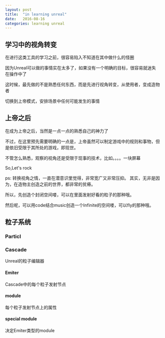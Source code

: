```yaml
---
layout: post
title:  "in learning unreal"
date:   2016-08-16
categories: learning unreal
---
```


## 学习中的视角转变

在进行这类工具的学习之前，很容易陷入不知道在其中做什么的怪圈

因为Unreal可以做的事情实在太多了，如果没有一个明确的目标，很容易就迷失在操作中了

这时候，最先做的不是熟悉任何东西，而是先进行视角转变，从使用者，变成造物者

切换到上帝模式，安排场景中任何可能发生的事情

## 上帝之后

在成为上帝之后，当然是一点一点的熟悉自己的神力了

不过，在这里预先需要明确的一点是，上帝虽然可以制定游戏中的规则和事物，但是依旧受限于其所处的游戏，即现世。

不管怎么熟悉，观察的视角还是受限于现事的技术，比如。。。。一块屏幕

So,Let's rock


ps: 转换视角之情，一直在潜意识里觉得，非常宽广又非常压抑。
其实，无非是因为，在造物主创造之前的世界，都非常的贫瘠。


所以，先创造个封闭空间喽，可以在里面发射好看的粒子的那种哦。

然后呢，可以用code结合music创造一个Infinite的空间喽，可以fly的那种哦。


## 粒子系统

### Particl

### Cascade
Unreal的粒子编辑器

#### Emiter
Cascade中的每个粒子发射节点

#### module
每个粒子发射节点上的属性

#### special module
决定Emiter类型的module
